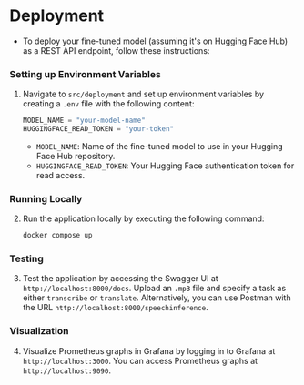 # Deployment

- To deploy your fine-tuned model (assuming it's on Hugging Face Hub) as a REST API endpoint, follow these instructions:

### Setting up Environment Variables

1. Navigate to `src/deployment` and set up environment variables by creating a `.env` file with the following content:

    ```python
    MODEL_NAME = "your-model-name"
    HUGGINGFACE_READ_TOKEN = "your-token"
    ```

   - `MODEL_NAME`: Name of the fine-tuned model to use in your Hugging Face Hub repository.
   - `HUGGINGFACE_READ_TOKEN`: Your Hugging Face authentication token for read access.

### Running Locally

2. Run the application locally by executing the following command:

    ```bash
    docker compose up
    ```

### Testing

3. Test the application by accessing the Swagger UI at `http://localhost:8000/docs`. Upload an `.mp3` file and specify a task as either `transcribe` or `translate`. Alternatively, you can use Postman with the URL `http://localhost:8000/speechinference`.

### Visualization

4. Visualize Prometheus graphs in Grafana by logging in to Grafana at `http://localhost:3000`. You can access Prometheus graphs at `http://localhost:9090`.
